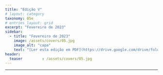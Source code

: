 ```yaml
---
title: "Edição V"
# layout: category
taxonomy: 05e
# entries_layout: grid
excerpt: "Fevereiro de 2023"
sidebar:
  - title: "Fevereiro de 2023"
    image: /assets/covers/05.jpg
    image_alt: "capa"
    text: "[Ler esta edição em PDF](https://drive.google.com/drive/folders/1VLdTF70nA90paDFgnGAW3SXzm_IGp2ZS)"
header:
  teaser         : /assets/covers/05.jpg
---
```


---